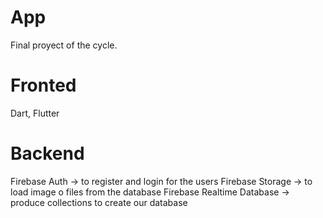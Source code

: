 # App
Final proyect of the cycle.

# Fronted
Dart, Flutter

# Backend
Firebase Auth -> to register and login for the users
Firebase Storage -> to load image o files from the database
Firebase Realtime Database -> produce collections to create our database
